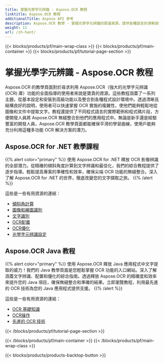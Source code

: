 ```yaml
---
title: 掌握光學字元辨識 - Aspose.OCR 教程
linktitle: Aspose.OCR 教程
additionalTitle: Aspose API 參考
description: Aspose.OCR 教學 - 掌握光學字元辨識的首選資源，提供各種語言的清晰說明和實際範例。
weight: 11
url: /zh-hant/
---
```


{{< blocks/products/pf/main-wrap-class >}}
{{< blocks/products/pf/main-container >}}
{{< blocks/products/pf/tutorial-page-section >}}

# 掌握光學字元辨識 - Aspose.OCR 教程


Aspose.OCR 的教學頁面對於尋求利用 Aspose.OCR（強大的光學字元辨識 (OCR) 庫）功能的全面指導的使用者來說是寶貴的資源。這些教程涵蓋了一系列主題，從基本設定和安裝到高級功能以及整合到各種程式設計環境中。透過清晰且結構良好的說明，使用者可以快速掌握 OCR 實施的複雜性，使他們能夠輕鬆地從圖像和文件中提取文字。教程還提供了不同程式語言的實際範例和程式碼片段，方便開發人員將 Aspose.OCR 無縫整合到他們的應用程式中。無論是新手還是經驗豐富的開發人員，Aspose.OCR 教學頁面都能確保平滑的學習曲線，使用戶能夠充分利用這種多功能 OCR 解決方案的潛力。

## Aspose.OCR for .NET 教學課程
{{% alert color="primary" %}}
使用 Aspose.OCR for .NET 釋放 OCR 影像辨識的全部潛力。從精確的傾斜角度計算到文字辨識和最佳化，我們的綜合教程提供了逐步指導。輕鬆提高專案的準確性和效率，確保尖端 OCR 功能的無縫整合。深入了解 Aspose.OCR for .NET 的世界，徹底改變您的文字擷取之旅。
{{% /alert %}}

這些是一些有用資源的連結：
 
- [傾斜角計算](./net/skew-angle-calculation/)
- [圖像和繪圖識別](./net/image-and-drawing-recognition/)
- [文字識別](./net/text-recognition/)
- [OCR配置](./net/ocr-configuration/)
- [OCR優化](./net/ocr-optimization/)
- [光學字元辨識設定](./net/ocr-settings/)


## Aspose.OCR Java 教程
{{% alert color="primary" %}}
使用 Aspose.OCR 釋放 Java 應用程式中文字提取的威力！我們的 Java 教學頁面是您輕鬆掌握 OCR 功能的入口網站。深入了解涵蓋文字辨識、配置和優化的綜合指南。透過釋放 Aspose.OCR 的精確度和效率來提升您的 Java 項目，確保無縫整合和準確的結果。立即瀏覽教程，利用最先進的 OCR 技術為您的 Java 應用程式提供支援。
{{% /alert %}}

這些是一些有用資源的連結：
 
- [OCR 基礎知識](./java/ocr-basics/)
- [OCR操作](./java/ocr-operations/)
- [先進的 OCR 技術](./java/advanced-ocr-techniques/)




{{< /blocks/products/pf/tutorial-page-section >}}

{{< /blocks/products/pf/main-container >}}
{{< /blocks/products/pf/main-wrap-class >}}

{{< blocks/products/products-backtop-button >}}

